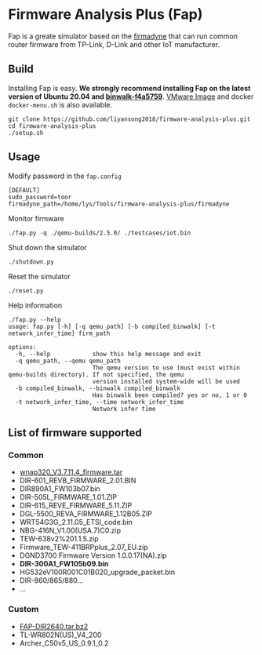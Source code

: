 # Firmware Analysis Plus (Fap)

Fap is a greate simulator based on the [firmadyne](https://github.com/firmadyne/firmadyne)  that can run common router firmware from TP-Link, D-Link and other IoT manufacturer.

## Build

Installing Fap is easy. **We strongly recommend installing Fap on the latest version of Ubuntu 20.04 and [binwalk-f4a5759](https://github.com/liyansong2018/binwalk)**.  [VMware Image](https://pan.baidu.com/s/1eVNxoLKlqAQHcrSMfI7tQw?pwd=jpy4) and docker `docker-menu.sh` is also available.

```shell
git clone https://github.com/liyansong2018/firmware-analysis-plus.git
cd firmware-analysis-plus
./setup.sh
```

## Usage

Modify password in the `fap.config`

```Shell
[DEFAULT]
sudo_password=toor
firmadyne_path=/home/lys/Tools/firmware-analysis-plus/firmadyne
```

Monitor firmware

```Shell
./fap.py -q ./qemu-builds/2.5.0/ ./testcases/iot.bin
```

Shut down the simulator

```
./shutdown.py
```

Reset the simulator

```shell
./reset.py
```

Help information

```shell
./fap.py --help                                          
usage: fap.py [-h] [-q qemu_path] [-b compiled_binwalk] [-t network_infer_time] firm_path

options:
  -h, --help            show this help message and exit
  -q qemu_path, --qemu qemu_path
                        The qemu version to use (must exist within qemu-builds directory). If not specified, the qemu
                        version installed system-wide will be used
  -b compiled_binwalk, --binwalk compiled_binwalk
                        Has binwalk been compiled? yes or no, 1 or 0
  -t network_infer_time, --time network_infer_time
                        Network infer time
```

## List of firmware supported

### Common

- [wnap320_V3.7.11.4_firmware.tar](https://github.com/liyansong2018/firmware-analysis-plus/tree/master/testcases)
- DIR-601_REVB_FIRMWARE_2.01.BIN
- DIR890A1_FW103b07.bin
- DIR-505L_FIRMWARE_1.01.ZIP
- DIR-615_REVE_FIRMWARE_5.11.ZIP
- DGL-5500_REVA_FIRMWARE_1.12B05.ZIP
- WRT54G3G_2.11.05_ETSI_code.bin
- NBG-416N_V1.00(USA.7)C0.zip
- TEW-638v2%201.1.5.zip
- Firmware_TEW-411BRPplus_2.07_EU.zip
- DGND3700 Firmware Version 1.0.0.17(NA).zip
- **DIR-300A1_FW105b09.bin**
- HG532eV100R001C01B020_upgrade_packet.bin
- DIR-860/865/880...
- ...

###  Custom

- [FAP-DIR2640.tar.bz2](https://github.com/liyansong2018/firmware-analysis-plus/releases)
- TL-WR802N(US)_V4_200
- Archer_C50v5_US_0.9.1_0.2
